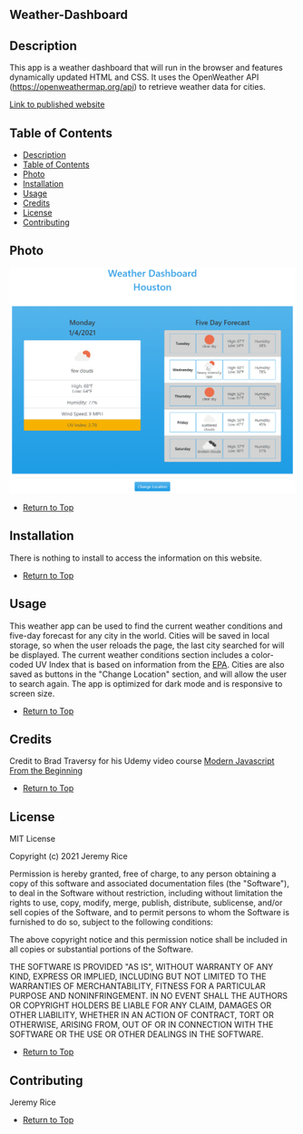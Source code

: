## Weather-Dashboard

## Description 

This app is a weather dashboard that will run in the browser and features dynamically updated HTML and CSS. It uses the OpenWeather API (https://openweathermap.org/api) to retrieve weather data for cities.

[Link to published website](https://jdavidrice.github.io/Weather-Dashboard/)

## Table of Contents

*   [Description](#Description)
*   [Table of Contents](#Table-of-Contents)
*   [Photo](#Photo)
*   [Installation](#Installation)
*   [Usage](#Usage)
*   [Credits](#Credits)
*   [License](#License)
*   [Contributing](#Contributing)

## Photo

![Screenshot of completed website.](assets/images/weather_dash_pic_one.png)

*   [Return to Top](#Weather-Dashboard)

## Installation

There is nothing to install to access the information on this website. 

*   [Return to Top](#Weather-Dashboard)

## Usage 

This weather app can be used to find the current weather conditions and five-day forecast for any city in the world. Cities will be saved in local storage, so when the user reloads the page, the last city searched for will be displayed. The current weather conditions section includes a color-coded UV Index that is based on information from the [EPA](https://www.epa.gov/sunsafety/uv-index-scale-0). Cities are also saved as buttons in the "Change Location" section, and will allow the user to search again. The app is optimized for dark mode and is responsive to screen size. 

*   [Return to Top](#Weather-Dashboard)

## Credits

Credit to Brad Traversy for his Udemy video course [Modern Javascript From the Beginning](https://www.udemy.com/course/modern-javascript-from-the-beginning/)


*   [Return to Top](#Weather-Dashboard)

## License

MIT License

Copyright (c) 2021 Jeremy Rice

Permission is hereby granted, free of charge, to any person obtaining a copy
of this software and associated documentation files (the "Software"), to deal
in the Software without restriction, including without limitation the rights
to use, copy, modify, merge, publish, distribute, sublicense, and/or sell
copies of the Software, and to permit persons to whom the Software is
furnished to do so, subject to the following conditions:

The above copyright notice and this permission notice shall be included in all
copies or substantial portions of the Software.

THE SOFTWARE IS PROVIDED "AS IS", WITHOUT WARRANTY OF ANY KIND, EXPRESS OR
IMPLIED, INCLUDING BUT NOT LIMITED TO THE WARRANTIES OF MERCHANTABILITY,
FITNESS FOR A PARTICULAR PURPOSE AND NONINFRINGEMENT. IN NO EVENT SHALL THE
AUTHORS OR COPYRIGHT HOLDERS BE LIABLE FOR ANY CLAIM, DAMAGES OR OTHER
LIABILITY, WHETHER IN AN ACTION OF CONTRACT, TORT OR OTHERWISE, ARISING FROM,
OUT OF OR IN CONNECTION WITH THE SOFTWARE OR THE USE OR OTHER DEALINGS IN THE
SOFTWARE.

*   [Return to Top](#Weather-Dashboard)

## Contributing

Jeremy Rice

*   [Return to Top](#Weather-Dashboard)
